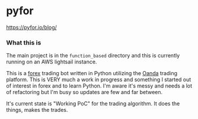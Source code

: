# pyfor
https://pyfor.io/blog/

### What this is
The main project is in the `function_based` directory and this is currently running on an AWS lightsail instance.

This is a [forex](https://www.investopedia.com/articles/forex/11/why-trade-forex.asp) trading bot written in Python utilizing the [Oanda](https://www.oanda.com/us-en/) trading platform. This is VERY much a work in progress and something I started out of interest in forex and to learn Python. I'm aware it's messy and needs a lot of refactoring but I'm busy so updates are few and far between.

It's current state is "Working PoC" for the trading algorithm. It does the things, makes the trades.
